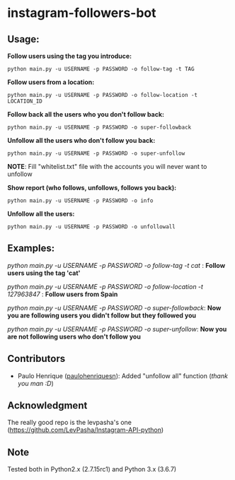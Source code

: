 # instagram-followers-bot


## Usage: 

**Follow users using the tag you introduce:**

```
python main.py -u USERNAME -p PASSWORD -o follow-tag -t TAG
```

**Follow users from a location:**

```
python main.py -u USERNAME -p PASSWORD -o follow-location -t LOCATION_ID
```

**Follow back all the users who you don't follow back:**
```
python main.py -u USERNAME -p PASSWORD -o super-followback
```

**Unfollow all the users who don't follow you back:**
```
python main.py -u USERNAME -p PASSWORD -o super-unfollow
```
**NOTE**: Fill "whitelist.txt" file with the accounts you will never want to unfollow

**Show report (who follows, unfollows, follows you back):**
```
python main.py -u USERNAME -p PASSWORD -o info
```

**Unfollow all the users:**
```
python main.py -u USERNAME -p PASSWORD -o unfollowall
```


## Examples:

*python main.py -u USERNAME -p PASSWORD -o follow-tag -t cat* : **Follow users using the tag 'cat'** 

*python main.py -u USERNAME -p PASSWORD -o follow-location -t 127963847* : **Follow users from Spain** 

*python main.py -u USERNAME -p PASSWORD -o super-followback*: **Now you are following users you didn't follow but they followed you**

*python main.py -u USERNAME -p PASSWORD -o super-unfollow*: **Now you are not following users who don't follow you**


## Contributors

- Paulo Henrique ([paulohenriquesn](https://github.com/paulohenriquesn)): Added "unfollow all" function (*thank you man :D*)


## Acknowledgment

The really good repo is the levpasha's one (https://github.com/LevPasha/Instagram-API-python) 


## Note

Tested both in Python2.x (2.7.15rc1) and Python 3.x (3.6.7)
